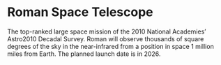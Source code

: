# Roman Space Telescope
The top-ranked large space mission of the 2010 National Academies’ Astro2010 Decadal Survey.
Roman will observe thousands of square degrees of the sky in the near-infrared from a position in space 1 million miles from Earth. The planned launch date is in 2026.
